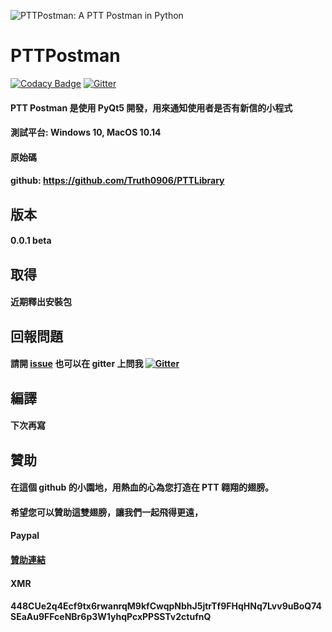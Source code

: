 ![PTTPostman: A PTT Postman in Python](https://i.imgur.com/B1dzlL6.png)
# PTTPostman
[![Codacy Badge](https://api.codacy.com/project/badge/Grade/74d1e75f6fca4960a5bd6c7e307d8954)](https://app.codacy.com/app/Truth0906/PTTPostman?utm_source=github.com&utm_medium=referral&utm_content=Truth0906/PTTPostman&utm_campaign=Badge_Grade_Dashboard)
[![Gitter](https://badges.gitter.im/PTTPostman/TalkingRoom.svg)](https://gitter.im/PTTPostman/TalkingRoom?utm_source=badge&utm_medium=badge&utm_campaign=pr-badge)

#### PTT Postman 是使用 PyQt5 開發，用來通知使用者是否有新信的小程式
#### 測試平台: Windows 10, MacOS 10.14
#### 原始碼
#### github: https://github.com/Truth0906/PTTLibrary

## 版本
#### 0.0.1 beta

## 取得
#### 近期釋出安裝包

## 回報問題
#### 請開 [issue](https://github.com/Truth0906/PTTPostman/issues) 也可以在 gitter 上問我 [![Gitter](https://badges.gitter.im/PTTPostman/TalkingRoom.svg)](https://gitter.im/PTTPostman/TalkingRoom?utm_source=badge&utm_medium=badge&utm_campaign=pr-badge)

## 編譯
#### 下次再寫

## 贊助
#### 在這個 github 的小園地，用熱血的心為您打造在 PTT 翱翔的翅膀。
#### 希望您可以贊助這雙翅膀，讓我們一起飛得更遠，
####
#### Paypal
#### [贊助連結](http://paypal.me/CodingMan)
####
#### XMR
#### 448CUe2q4Ecf9tx6rwanrqM9kfCwqpNbhJ5jtrTf9FHqHNq7Lvv9uBoQ74SEaAu9FFceNBr6p3W1yhqPcxPPSSTv2ctufnQ